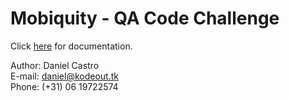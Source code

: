 # Mobiquity - QA Code Challenge

Click [here](https://docs.google.com/document/d/1DZ07JvgBOvLqeLYNRthYNisTe2xVH7HKg0MJbIm4eLs/edit?usp=sharing) for documentation.

Author: Daniel Castro<br>
E-mail: [daniel@kodeout.tk](mailto:daniel@kodeout.tk)<br>
Phone: (+31) 06 19722574


